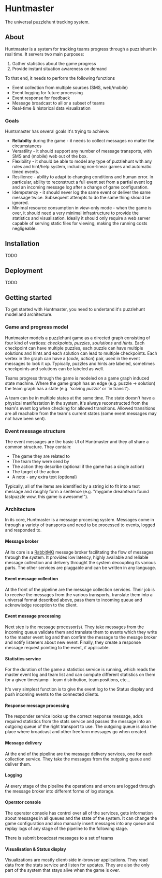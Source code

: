 # Huntmaster

The universal puzzlehunt tracking system.

## About

Huntmaster is a system for tracking teams progress through a puzzlehunt in real time. It
servers two main purposes:

1.  Gather statistics about the game progress
2.  Provide instant situation awareness on demand

To that end, it needs to perform the following functions

*  Event collection from multiple sources (SMS, web/mobile)
*  Event logging for future processing
*  Event response for feedback
*  Message broadcast to all or a subset of teams
*  Real-time & historical data visualization

### Goals

Huntsmaster has several goals it's trying to achieve:

*  **Reliabilty** during the game - it needs to collect messages no matter the circumstances
*  Versatility - it should support any number of message transports, with SMS and (mobile) web
   out of the box.
*  Flexibility - it should be able to model any type of puzzlehunt with any rules and hint/help
   system, including non-linear games and automatic timed events.
*  Resilience - ability to adapt to changing conditions and human error. In particular, ability
   to reconstruct a full event set from a partial event log and an incoming message log after a
   change of game configuration.
*  Idempotency - it should never log the same event or deliver the same message twice. Subsequent
   attempts to do the same thing should be ignored.
*  Minimal resource consumption in view-only mode - when the game is over, it should need a
   very minimal infrastructure to provide the statistics and visualisation. Ideally it
   should only require a web server capable of serving static files for viewing, making the
   running costs negligeable.

## Installation

TODO

## Deployment

TODO

## Getting started

To get started with Huntmaster, you need to undertand it's puzzlehunt model and architecture.

### Game and progress model

Huntmaster models a puzzlehunt game as a directed graph consisting of four kind of vertices:
*checkpoints*, *puzzles*, *soulutions* and *hints*. Each checkpoint can have multiple puzzles,
each puzzle can have multiple solutions and hints and each solution can lead to multiple
checkpoints. Each vertex in the graph can have a (*code*, *action*) pair, used in the event
messages to look it up. Typically, puzzles and hints are labeled, sometimes checkpoints
and solutions can be labeled as well.

Teams progress through the game is modeled on a game graph induced state machine. Where
the game graph has an edge (e.g. puzzle -> solution) the team graph has a state
(e.g. 'solving *puzzle*' or 'in transit').

A team can be in multiple states at the same time. The state doesn't have
a physical manifestation in the system, it's always reconstructed from the team's event log
when checking for allowed transitions. Allowed transitions are all reachable from the team's
current states (some event messages may not have been sent).

### Event message structure

The event messages are the basic UI of Huntmaster and they all share a common structure.
They contain:

*  The game they are related to
*  The team they were send by
*  The action they describe (optional if the game has a single action)
*  The target of the action
*  A note - any extra text (optional)

Typically, all of the items are identified by a string id to fit into a text message and
roughly form a sentence (e.g. "mygame dreamteam found lastpuzzle wow, this game is awesome!").

### Architecture

In its core, Huntmaster is a message procesing system. Messages come in through a variety
of transports and need to be processed to events, logged and responded to.

#### Message broker

At its core is a [RabbitMQ](https://www.rabbitmq.com) message broker facilitating the flow of
messages through the system. It provides low latency, highly available and reliable message
collection and delivery throught the system decoupling its various parts. The other services
are pluggable and can be written in any language.

#### Event message collection

At the front of the pipeline are the message collection services. Their job is to receive the
messages from the various transports, translate them into a universal format described above,
pass them to incoming queue and acknowledge reception to the client.

#### Event message processing

Next step is the message processor(s). They take messages from the incoming queue validate them
and translate them to events which they write to the master event log and then confirm the message
to the mesage broker and notify listeners about new event. Finally, they create a response message
request pointing to the event, if applicable.

#### Statistics service

For the duration of the game a statistics service is running, which reads the master event log
and team list and can compute different statistics on them for a given timestamp - team distribution,
team positions, etc...

It's very simplest function is to give the event log to the Status display and push incoming events
to the connected clients.

#### Response message processing

The responder service looks up the correct response message, adds required statistics from the
stats service and passes the message into an outgoing queue of the right transport to use. The outgoing
queue is also the place where broadcast and other freeform messages go when created.

#### Message delivery

At the end of the pipeline are the message delivery services, one for each collection service. They
take the messages from the outgoing queue and deliver them.

#### Logging

At every stage of the pipeline the operations and errors are logged through the message broker into
different forms of log storage.

#### Operator console

The operator console has control over all of the services, gets information about messages in all queues
and the state of the system. It can change the game configuration and also manually insert messages into
any queue and replay logs of any stage of the pipeline to the following stage.

There is submit broadcast messages to a set of teams

#### Visualisation & Status display

Visualizations are mostly client-side in-browser applications. They read data from the stats service and
listen for updates. They are also the only part of the system that stays alive when the game is over.


